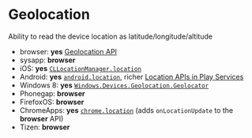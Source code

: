 # Geolocation
Ability to read the device location as latitude/longitude/altitude

* browser: **yes** [Geolocation API](http://www.w3.org/TR/geolocation-API/)
* sysapp: **browser**
* iOS: **yes** [`CLLocationManager.location`](https://developer.apple.com/library/ios/documentation/CoreLocation/Reference/CLLocationManager_Class/CLLocationManager/CLLocationManager.html)
* Android: **yes** [`android.location`](http://developer.android.com/reference/android/location/package-summary.html), richer [Location APIs in Play Services](http://developer.android.com/google/play-services/location.html)
* Windows 8: **yes** [`Windows.Devices.Geolocation.Geolocator`](http://msdn.microsoft.com/en-US/library/windows/apps/windows.devices.geolocation.geolocator)
* Phonegap: **browser**
* FirefoxOS: **browser**
* ChromeApps: **yes** [`chrome.location`](http://developer.chrome.com/extensions/location) (adds `onLocationUpdate` to the **browser** API)
* Tizen: **browser**
